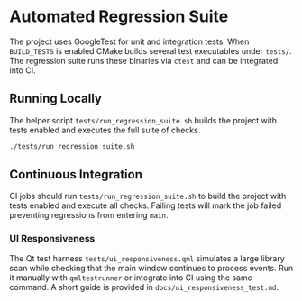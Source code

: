 # Automated Regression Suite

The project uses GoogleTest for unit and integration tests. When `BUILD_TESTS` is
enabled CMake builds several test executables under `tests/`. The regression
suite runs these binaries via `ctest` and can be integrated into CI.

## Running Locally

The helper script `tests/run_regression_suite.sh` builds the project with
tests enabled and executes the full suite of checks.

```bash
./tests/run_regression_suite.sh
```

## Continuous Integration

CI jobs should run `tests/run_regression_suite.sh` to build the project with
tests enabled and execute all checks. Failing tests will mark the job failed
preventing regressions from entering `main`.

### UI Responsiveness

The Qt test harness `tests/ui_responsiveness.qml` simulates a large library scan
while checking that the main window continues to process events. Run it manually
with `qmltestrunner` or integrate into CI using the same command. A short guide
is provided in `docs/ui_responsiveness_test.md`.
